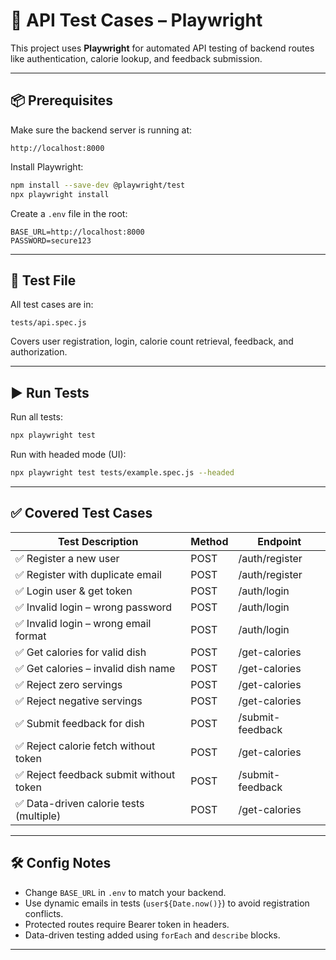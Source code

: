 
# 🧪 API Test Cases – Playwright

This project uses **Playwright** for automated API testing of backend routes like authentication, calorie lookup, and feedback submission.

---

## 📦 Prerequisites

Make sure the backend server is running at:

```
http://localhost:8000
```

Install Playwright:

```bash
npm install --save-dev @playwright/test
npx playwright install
```

Create a `.env` file in the root:

```
BASE_URL=http://localhost:8000
PASSWORD=secure123
```

---

## 🧾 Test File

All test cases are in:

```
tests/api.spec.js
```

Covers user registration, login, calorie count retrieval, feedback, and authorization.

---

## ▶️ Run Tests

Run all tests:

```bash
npx playwright test
```

Run with headed mode (UI):

```bash
npx playwright test tests/example.spec.js --headed
```

---

## ✅ Covered Test Cases

| Test Description                       | Method | Endpoint           |
|----------------------------------------|--------|--------------------|
| ✅ Register a new user                  | POST   | /auth/register     |
| ✅ Register with duplicate email        | POST   | /auth/register     |
| ✅ Login user & get token               | POST   | /auth/login        |
| ✅ Invalid login – wrong password       | POST   | /auth/login        |
| ✅ Invalid login – wrong email format   | POST   | /auth/login        |
| ✅ Get calories for valid dish          | POST   | /get-calories      |
| ✅ Get calories – invalid dish name     | POST   | /get-calories      |
| ✅ Reject zero servings                 | POST   | /get-calories      |
| ✅ Reject negative servings             | POST   | /get-calories      |
| ✅ Submit feedback for dish             | POST   | /submit-feedback   |
| ✅ Reject calorie fetch without token   | POST   | /get-calories      |
| ✅ Reject feedback submit without token | POST   | /submit-feedback   |
| ✅ Data-driven calorie tests (multiple) | POST   | /get-calories      |

---

## 🛠️ Config Notes

- Change `BASE_URL` in `.env` to match your backend.
- Use dynamic emails in tests (`user${Date.now()}`) to avoid registration conflicts.
- Protected routes require Bearer token in headers.
- Data-driven testing added using `forEach` and `describe` blocks.

---

